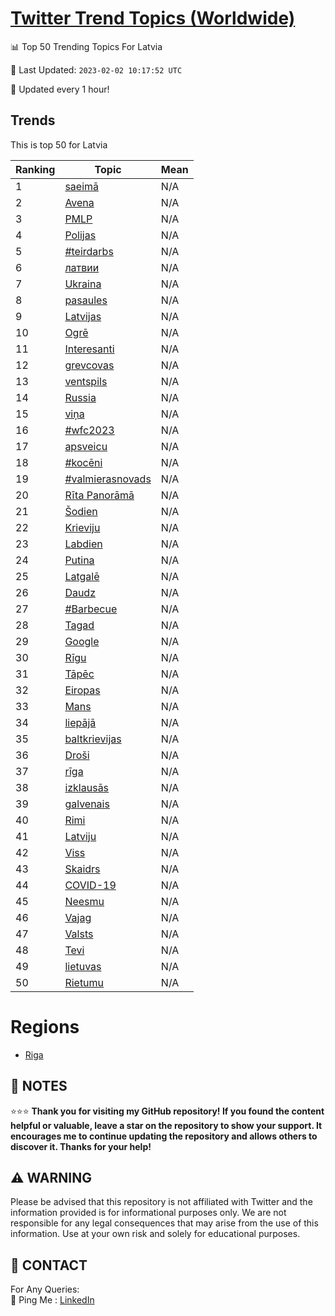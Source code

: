 [Twitter Trend Topics (Worldwide)](https://github.com/ErcinDedeoglu/Twitter-Trend-Topics)
==========


📊 Top 50 Trending Topics For Latvia

📆 Last Updated: `2023-02-02 10:17:52 UTC`

🔧 Updated every 1 hour!


## Trends

This is top 50 for Latvia

| Ranking | Topic | Mean |
| ------- | ------------ | ------------ |
| 1 | [saeimā](http://twitter.com/search?q=saeim%c4%81) | N/A |
| 2 | [Avena](http://twitter.com/search?q=Avena) | N/A |
| 3 | [PMLP](http://twitter.com/search?q=PMLP) | N/A |
| 4 | [Polijas](http://twitter.com/search?q=Polijas) | N/A |
| 5 | [#teirdarbs](http://twitter.com/search?q=%23teirdarbs) | N/A |
| 6 | [латвии](http://twitter.com/search?q=%d0%bb%d0%b0%d1%82%d0%b2%d0%b8%d0%b8) | N/A |
| 7 | [Ukraina](http://twitter.com/search?q=Ukraina) | N/A |
| 8 | [pasaules](http://twitter.com/search?q=pasaules) | N/A |
| 9 | [Latvijas](http://twitter.com/search?q=Latvijas) | N/A |
| 10 | [Ogrē](http://twitter.com/search?q=Ogr%c4%93) | N/A |
| 11 | [Interesanti](http://twitter.com/search?q=Interesanti) | N/A |
| 12 | [grevcovas](http://twitter.com/search?q=grevcovas) | N/A |
| 13 | [ventspils](http://twitter.com/search?q=ventspils) | N/A |
| 14 | [Russia](http://twitter.com/search?q=Russia) | N/A |
| 15 | [viņa](http://twitter.com/search?q=vi%c5%86a) | N/A |
| 16 | [#wfc2023](http://twitter.com/search?q=%23wfc2023) | N/A |
| 17 | [apsveicu](http://twitter.com/search?q=apsveicu) | N/A |
| 18 | [#kocēni](http://twitter.com/search?q=%23koc%c4%93ni) | N/A |
| 19 | [#valmierasnovads](http://twitter.com/search?q=%23valmierasnovads) | N/A |
| 20 | [Rīta Panorāmā](http://twitter.com/search?q=R%c4%abta+Panor%c4%81m%c4%81) | N/A |
| 21 | [Šodien](http://twitter.com/search?q=%c5%a0odien) | N/A |
| 22 | [Krieviju](http://twitter.com/search?q=Krieviju) | N/A |
| 23 | [Labdien](http://twitter.com/search?q=Labdien) | N/A |
| 24 | [Putina](http://twitter.com/search?q=Putina) | N/A |
| 25 | [Latgalē](http://twitter.com/search?q=Latgal%c4%93) | N/A |
| 26 | [Daudz](http://twitter.com/search?q=Daudz) | N/A |
| 27 | [#Barbecue](http://twitter.com/search?q=%23Barbecue) | N/A |
| 28 | [Tagad](http://twitter.com/search?q=Tagad) | N/A |
| 29 | [Google](http://twitter.com/search?q=Google) | N/A |
| 30 | [Rīgu](http://twitter.com/search?q=R%c4%abgu) | N/A |
| 31 | [Tāpēc](http://twitter.com/search?q=T%c4%81p%c4%93c) | N/A |
| 32 | [Eiropas](http://twitter.com/search?q=Eiropas) | N/A |
| 33 | [Mans](http://twitter.com/search?q=Mans) | N/A |
| 34 | [liepājā](http://twitter.com/search?q=liep%c4%81j%c4%81) | N/A |
| 35 | [baltkrievijas](http://twitter.com/search?q=baltkrievijas) | N/A |
| 36 | [Droši](http://twitter.com/search?q=Dro%c5%a1i) | N/A |
| 37 | [rīga](http://twitter.com/search?q=r%c4%abga) | N/A |
| 38 | [izklausās](http://twitter.com/search?q=izklaus%c4%81s) | N/A |
| 39 | [galvenais](http://twitter.com/search?q=galvenais) | N/A |
| 40 | [Rimi](http://twitter.com/search?q=Rimi) | N/A |
| 41 | [Latviju](http://twitter.com/search?q=Latviju) | N/A |
| 42 | [Viss](http://twitter.com/search?q=Viss) | N/A |
| 43 | [Skaidrs](http://twitter.com/search?q=Skaidrs) | N/A |
| 44 | [COVID-19](http://twitter.com/search?q=COVID-19) | N/A |
| 45 | [Neesmu](http://twitter.com/search?q=Neesmu) | N/A |
| 46 | [Vajag](http://twitter.com/search?q=Vajag) | N/A |
| 47 | [Valsts](http://twitter.com/search?q=Valsts) | N/A |
| 48 | [Tevi](http://twitter.com/search?q=Tevi) | N/A |
| 49 | [lietuvas](http://twitter.com/search?q=lietuvas) | N/A |
| 50 | [Rietumu](http://twitter.com/search?q=Rietumu) | N/A |



# Regions

* [Riga](</Latvia/Riga.md>)



## 📝 NOTES

⭐⭐⭐ **Thank you for visiting my GitHub repository! If you found the content helpful or valuable, leave a star on the repository to show your support. It encourages me to continue updating the repository and allows others to discover it. Thanks for your help!**


## ⚠️ WARNING

Please be advised that this repository is not affiliated with Twitter and the information provided is for informational purposes only. We are not responsible for any legal consequences that may arise from the use of this information. Use at your own risk and solely for educational purposes.


## 📨 CONTACT

 For Any Queries:  
            🏓 Ping Me : [LinkedIn](https://www.linkedin.com/in/ercindedeoglu/)
